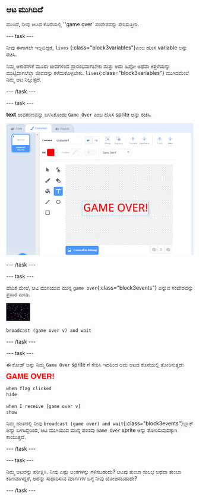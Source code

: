 ## ಆಟ ಮುಗಿದಿದೆ

ಮುಂದೆ, ನೀವು ಆಟದ ಕೊನೆಯಲ್ಲಿ ''game over' ಸಂದೇಶವನ್ನು ಸೇರಿಸುತ್ತೀರಿ.

\--- task \---

ನೀವು ಈಗಾಗಲೇ ಇಲ್ಲದಿದ್ದರೆ, `lives` {:class="block3variables"}ಎಂಬ ಹೊಸ variable ಅನ್ನು ರಚಿಸಿ.

ನಿಮ್ಮ ಆಕಾಶನೌಕೆ ಮೂರು ಜೀವಗಳಿಂದ ಪ್ರಾರಂಭವಾಗಬೇಕು ಮತ್ತು ಅದು ಹಿಪ್ಪೋ ಅಥವಾ ಕಿತ್ತಳೆಯನ್ನು ಮುಟ್ಟಿದಾಗಲೆಲ್ಲಾ ಜೀವವನ್ನು ಕಳೆದುಕೊಳ್ಳಬೇಕು. `lives`{:class="block3variables"} ಮುಗಿದಮೇಲೆ ನಿಮ್ಮ ಆಟ ನಿಲ್ಲುತ್ತದೆ.

\--- /task \---

\--- task \---

**text** ಉಪಕರಣವನ್ನು ಬಳಸಿಕೊಂಡು `Game Over` ಎಂಬ ಹೊಸ sprite ಅನ್ನು ರಚಿಸಿ.

![screenshot](images/invaders-game-over.png)

\--- /task \---

\--- task \---

ವೇದಿಕೆ ಮೇಲೆ, ಆಟ ಮುಗಿಯುವ ಮುನ್ನ `game over`{:class="block3events"} ಎನ್ನುವ ಸಂದೇಶವನ್ನು ಪ್ರಸಾರ ಮಾಡಿ.

![gameover sprite](images/stage-sprite.png)

```blocks3
broadcast (game over v) and wait
```

\--- /task \---

\--- task \---

ಈ ಕೋಡ್ ಅನ್ನು ನಿಮ್ಮ `Game Over` sprite ಗೆ ಸೇರಿಸಿ ಇದರಿಂದ ಅದು ಆಟದ ಕೊನೆಯಲ್ಲಿ ತೋರಿಸುತ್ತದೆ:

![gameover sprite](images/gameover-sprite.png)

```blocks3
when flag clicked
hide

when I receive [game over v]
show
```

ನಿಮ್ಮ ಹಂತದಲ್ಲಿ ನೀವು `broadcast (game over) and wait`{:class="block3events"}ಬ್ಲಾಕ್ ಅನ್ನು ಬಳಸಿದ್ದರಿಂದ, ಆಟ ಮುಗಿಯುವ ಮುನ್ನ ಹಂತವು `Game Over` sprite ಅನ್ನು ತೋರಿಸುವುದಕ್ಕಾಗಿ ಕಾಯುತ್ತದೆ.

\--- /task \---

\--- task \---

ನಿಮ್ಮ ಆಟವನ್ನು ಪರೀಕ್ಷಿಸಿ. ನೀವು ಎಷ್ಟು ಅಂಕಗಳನ್ನು ಗಳಿಸಬಹುದು? ಆಟವು ತುಂಬಾ ಸುಲಭ ಅಥವಾ ತುಂಬಾ ಕಠಿಣವಾಗಿದ್ದರೆ, ಅದನ್ನು ಸುಧಾರಿಸುವ ಮಾರ್ಗಗಳ ಬಗ್ಗೆ ನೀವು ಯೋಚಿಸಬಹುದೇ?

\--- /task \---